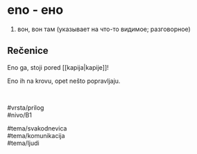 # eno - ено

1. вон, вон там (указывает на что-то видимое; разговорное)

## Rečenice

Eno ga, stoji pored [[kapija|kapije]]!

Eno ih na krovu, opet nešto popravljaju.

<br>

#vrsta/prilog  
#nivo/B1  

#tema/svakodnevica  
#tema/komunikacija  
#tema/ljudi  

